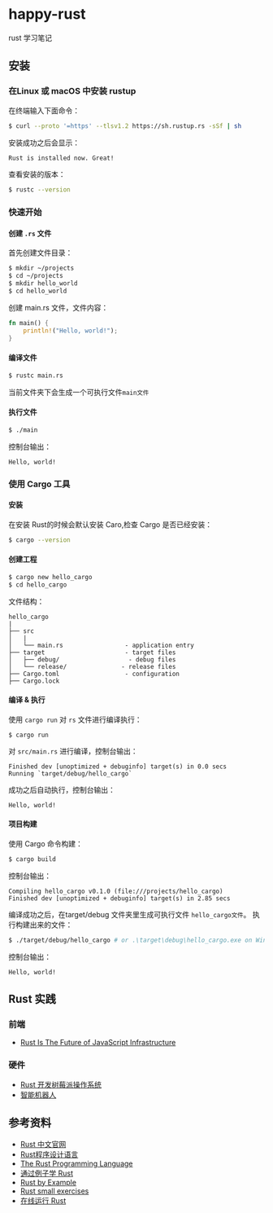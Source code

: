 # happy-rust
rust 学习笔记

## 安装
### 在Linux 或 macOS 中安装 rustup
在终端输入下面命令：
```bash
$ curl --proto '=https' --tlsv1.2 https://sh.rustup.rs -sSf | sh
```
安装成功之后会显示：
```bash
Rust is installed now. Great!
```
查看安装的版本：
```bash
$ rustc --version
```

### 快速开始
#### 创建 `.rs` 文件
首先创建文件目录：
```bash
$ mkdir ~/projects
$ cd ~/projects
$ mkdir hello_world
$ cd hello_world
```
创建 main.rs 文件，文件内容：
```rs
fn main() {
    println!("Hello, world!");
}
```
#### 编译文件
```bash
$ rustc main.rs
```
当前文件夹下会生成一个可执行文件`main文件`
#### 执行文件
```bash
$ ./main
```
控制台输出：
```
Hello, world!
```

### 使用 Cargo 工具
#### 安装
在安装 Rust的时候会默认安装 Caro,检查 Cargo 是否已经安装：
```bash
$ cargo --version
```
#### 创建工程
```bash
$ cargo new hello_cargo
$ cd hello_cargo
```
文件结构：
```
hello_cargo
|
├── src
│   |
│   └── main.rs                 - application entry
├── target                      - target files
│   ├── debug/                   - debug files
│   └── release/               - release files
├── Cargo.toml                  - configuration
├── Cargo.lock
```
#### 编译 & 执行
使用 `cargo run` 对 `rs` 文件进行编译执行：
```
$ cargo run
```
对 `src/main.rs`  进行编译，控制台输出：
```
Finished dev [unoptimized + debuginfo] target(s) in 0.0 secs
Running `target/debug/hello_cargo`
```
成功之后自动执行，控制台输出：
```
Hello, world!
```
#### 项目构建
使用 Cargo 命令构建：
```bash
$ cargo build
```
控制台输出：
```
Compiling hello_cargo v0.1.0 (file:///projects/hello_cargo)
Finished dev [unoptimized + debuginfo] target(s) in 2.85 secs
```
编译成功之后，在target/debug 文件夹里生成可执行文件 `hello_cargo文件`。
执行构建出来的文件：

```bash
$ ./target/debug/hello_cargo # or .\target\debug\hello_cargo.exe on Windows
```
控制台输出：
```
Hello, world!
```
## Rust 实践
### 前端
- [Rust Is The Future of JavaScript Infrastructure](https://link.segmentfault.com/?enc=XQ7kQOvV3SoOuLKrw9UPbA%3D%3D.E1cynTB1wbFgneqX8v4lKv8lJs4ovtomecY%2BOafTVgMYOadYoR1MEJ8Vi7MhYyKQ)

### 硬件
- [Rust 开发树莓派操作系统](https://github.com/rust-embedded/rust-raspberrypi-OS-tutorials)
- [智能机器人](https://link.segmentfault.com/?enc=IBcjBz8NI4pKodAmj1CL2A%3D%3D.OUka%2BOCO1SwE7mnktRXjbob%2BZ0XM66rqJtOIJgIdPxBet9OPtlRRZWTONV6fkxqKysNvYmx%2Fg7a1tBcYfKoLVB5dQPXWU6NpLtPfQWL%2F3Jf3VKU%2BME4fTxTpcyhlKuGvncGl7d5wZ2VJ5uBcEPgxy5lOwdzBCFqLmcd4vsR98Vham4zUnQyLnRYON3w%2B7rTZ)


## 参考资料
- [Rust 中文官网](https://www.rust-lang.org/zh-CN/)
- [Rust程序设计语言](https://kaisery.github.io/trpl-zh-cn/title-page.html)
- [The Rust Programming Language](https://doc.rust-lang.org/book/index.html)
- [通过例子学 Rust](https://rustwiki.org/zh-CN/rust-by-example/)
- [Rust by Example](https://doc.rust-lang.org/stable/rust-by-example/)
- [Rust small exercises](https://github.com/rust-lang/rustlings/)
- [在线运行 Rust](https://play.rust-lang.org/)
  
